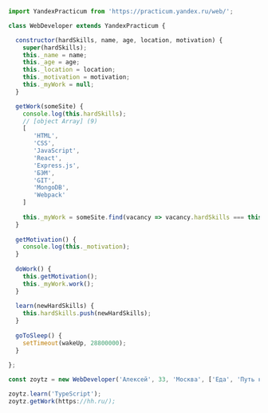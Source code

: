```javascript
import YandexPracticum from 'https://practicum.yandex.ru/web/';

class WebDeveloper extends YandexPracticum {

  constructor(hardSkills, name, age, location, motivation) {
    super(hardSkills);
    this._name = name;
    this._age = age;
    this._location = location;
    this._motivation = motivation;
    this._myWork = null;
  }

  getWork(someSite) {
    console.log(this.hardSkills);
    // [object Array] (9)
    [
       'HTML',
       'CSS',
       'JavaScript',
       'React',
       'Express.js',
       'БЭМ',
       'GIT',
       'MongoDB',
       'Webpack'
    ]
    
    this._myWork = someSite.find(vacancy => vacancy.hardSkills === this.hardSkills);
  }
  
  getMotivation() {
    console.log(this._motivation);
  }
  
  doWork() {
    this.getMotivation();
    this._myWork.work();
  }
  
  learn(newHardSkills) {
    this.hardSkills.push(newHardSkills);
  }
  
  goToSleep() {
    setTimeout(wakeUp, 28800000);
  }
  
};

const zoytz = new WebDeveloper('Алексей', 33, 'Москва', ['Еда', 'Путь к Middle web-developer']);

zoytz.learn('TypeScript');
zoytz.getWork(https://hh.ru/);
```

<!--
**Zoytz/Zoytz** is a ✨ _special_ ✨ repository because its `README.md` (this file) appears on your GitHub profile.

Here are some ideas to get you started:

- 🔭 I’m currently working on ...
- 🌱 I’m currently learning ...
- 👯 I’m looking to collaborate on ...
- 🤔 I’m looking for help with ...
- 💬 Ask me about ...
- 📫 How to reach me: ...
- 😄 Pronouns: ...
- ⚡ Fun fact: ...
-->
